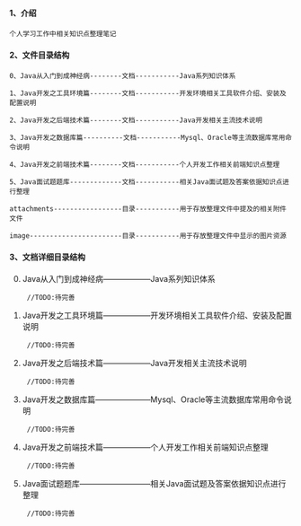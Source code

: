 #### 1、介绍
`个人学习工作中相关知识点整理笔记`



#### 2、文件目录结构

​	`0、Java从入门到成神经病--------文档-----------Java系列知识体系`

​	`1、Java开发之工具环境篇--------文档-----------开发环境相关工具软件介绍、安装及配置说明`

​	`2、Java开发之后端技术篇--------文档-----------Java开发相关主流技术说明`

​	`3、Java开发之数据库篇----------文档-----------Mysql、Oracle等主流数据库常用命令说明`

​	`4、Java开发之前端技术篇--------文档-----------个人开发工作相关前端知识点整理`

​	`5、Java面试题题库-------------文档-----------相关Java面试题及答案依据知识点进行整理`

​	`attachments-----------------目录-----------用于存放整理文件中提及的相关附件文件`

​	`image-----------------------目录-----------用于存放整理文件中显示的图片资源`



#### 3、文档详细目录结构

0.  Java从入门到成神经病——————Java系列知识体系
    
    ` //TODO:待完善`
    
1.  Java开发之工具环境篇——————开发环境相关工具软件介绍、安装及配置说明
    
    ` //TODO:待完善`
    
2.  Java开发之后端技术篇——————Java开发相关主流技术说明
    
    ` //TODO:待完善`
    
3.  Java开发之数据库篇———————Mysql、Oracle等主流数据库常用命令说明
    
    ` //TODO:待完善`
    
3.  Java开发之前端技术篇——————个人开发工作相关前端知识点整理
    
    ` //TODO:待完善`
    
3.  Java面试题题库—————————相关Java面试题及答案依据知识点进行整理
    
    ` //TODO:待完善`



